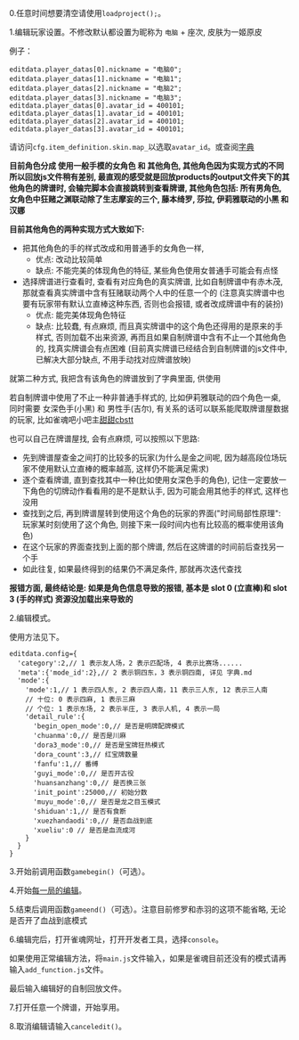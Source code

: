 0.任意时间想要清空请使用`loadproject();`。

1.编辑玩家设置。不修改默认都设置为昵称为 `电脑` + 座次, 皮肤为一姬原皮

例子：

```
editdata.player_datas[0].nickname = "电脑0";
editdata.player_datas[1].nickname = "电脑1";
editdata.player_datas[2].nickname = "电脑2";
editdata.player_datas[3].nickname = "电脑3";
editdata.player_datas[0].avatar_id = 400101;
editdata.player_datas[1].avatar_id = 400101;
editdata.player_datas[2].avatar_id = 400101;
editdata.player_datas[3].avatar_id = 400101;
```

请访问`cfg.item_definition.skin.map_`以选取`avatar_id`。或查阅[字典](字典.md)

**目前角色分成 使用一般手模的女角色 和 其他角色, 其他角色因为实现方式的不同所以回放js文件稍有差别,
最直观的感受就是回放products的output文件夹下的其他角色的牌谱时, 会输完脚本会直接跳转到查看牌谱,
其他角色包括: 所有男角色, 女角色中狂赌之渊联动除了生志摩妄的三个, 藤本绮罗, 莎拉, 伊莉雅联动的小黑 和 汉娜**

**目前其他角色的两种实现方式大致如下:**

- 把其他角色的手的样式改成和用普通手的女角色一样,
    - 优点: 改动比较简单
    - 缺点: 不能完美的体现角色的特征, 某些角色使用女普通手可能会有点怪
- 选择牌谱进行查看时, 查看有对应角色的真实牌谱, 比如自制牌谱中有赤木茂, 那就查看真实牌谱中含有狂赌联动两个人中的任意一个的
  (注意真实牌谱中也要有玩家带有默认立直棒这种东西, 否则也会报错, 或者改成牌谱中有的装扮)
    - 优点: 能完美体现角色特征
    - 缺点: 比较蠢, 有点麻烦, 而且真实牌谱中的这个角色还得用的是原来的手样式, 否则加载不出来资源, 再而且如果自制牌谱中含有不止一个其他角色的,
      找真实牌谱会有点困难
      (目前真实牌谱已经结合到自制牌谱的js文件中, 已解决大部分缺点, 不用手动找对应牌谱放映)

就第二种方式, 我把含有该角色的牌谱放到了字典里面, 供使用

若自制牌谱中使用了不止一种非普通手样式的, 比如伊莉雅联动的四个角色一桌, 同时需要 女深色手(小黑) 和 男性手(吉尔), 
有关系的话可以联系能爬取牌谱屋数据的玩家, 比如雀魂吧小吧主[甜甜cbstt](https://space.bilibili.com/437346309)

也可以自己在牌谱屋找, 会有点麻烦, 可以按照以下思路:

- 先到牌谱屋查金之间打的比较多的玩家(为什么是金之间呢, 因为越高段位场玩家不使用默认立直棒的概率越高, 这样仍不能满足需求)
- 逐个查看牌谱, 直到查找其中一种(比如使用女深色手的角色), 记住一定要放一下角色的切牌动作看看用的是不是默认手, 因为可能会用其他手的样式, 这样也没用
- 查找到之后, 再到牌谱屋转到使用这个角色的玩家的界面("时间局部性原理": 玩家某时刻使用了这个角色, 则接下来一段时间内也有比较高的概率使用该角色)
- 在这个玩家的界面查找到上面的那个牌谱, 然后在这牌谱的时间前后查找另一个手
- 如此往复, 如果最终得到的结果仍不满足条件, 那就再次迭代查找

**报错方面, 最终结论是: 如果是角色信息导致的报错, 基本是 slot 0 (立直棒)和 slot 3 (手的样式) 资源没加载出来导致的**

2.编辑模式。

使用方法见下。

```
editdata.config={
  'category':2,// 1 表示友人场，2 表示匹配场, 4 表示比赛场......
  'meta':{'mode_id':2},// 2 表示铜四东，3 表示铜四南, 详见 字典.md
  'mode':{
    'mode':1,// 1 表示四人东, 2 表示四人南，11 表示三人东, 12 表示三人南
    // 十位: 0 表示四麻, 1 表示三麻
    // 个位: 1 表示东场, 2 表示半庄, 3 表示人机, 4 表示一局
    'detail_rule':{
      'begin_open_mode':0,// 是否是明牌配牌模式
      'chuanma':0,// 是否是川麻
      'dora3_mode':0,// 是否是宝牌狂热模式
      'dora_count':3,// 红宝牌数量
      'fanfu':1,// 番缚
      'guyi_mode':0,// 是否开古役
      'huansanzhang':0,// 是否换三张
      'init_point':25000,// 初始分数
      'muyu_mode':0,// 是否是龙之目玉模式
      'shiduan':1,// 是否有食断
      'xuezhandaodi':0,// 是否血战到底
      'xueliu':0 // 是否是血流成河
    }
  }
}
```

3.开始前调用函数`gamebegin()`（可选）。

4.开始[每一局的编辑](编辑每一局的方法.md)。

5.结束后调用函数`gameend()`（可选）。注意目前修罗和赤羽的这项不能省略, 无论是否开了血战到底模式

6.编辑完后，打开雀魂网址，打开开发者工具，选择`console`。

如果使用正常编辑方法，将`main.js`文件输入，如果是雀魂目前还没有的模式请再输入`add_function.js`文件。

最后输入编辑好的自制回放文件。

7.打开任意一个牌谱，开始享用。

8.取消编辑请输入`canceledit()`。
